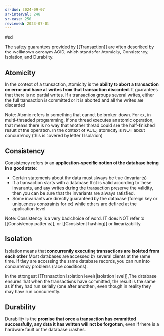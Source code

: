```yaml
---
sr-due: 2024-09-07
sr-interval: 248
sr-ease: 250
reviewed: 2023-07-04
---
```


#sd

The safety guarantees provided by [[Transaction]] are often described by the wellknown
acronym ACID, which stands for Atomicity, Consistency, Isolation, and Durability.

## Atomicity

In the context of a transaction, atomicity is the **ability to abort a transaction on error and have all writes from that transaction discarded**. It guarantees that there is no partial writes.
If a transaction groups several writes, either the full transaction is committed or it is aborted and all the writes are discarded

Note:
Atomic refers to something that cannot be broken down. For ex, in multi-threaded programming, if one thread executes an atomic operation, that means there is no way that another thread could see the half-finished result of the operation.
In the context of ACID, atomicity is NOT about concurrency (this is covered by letter I Isolation)

## Consistency

Consistency refers to an **application-specific notion of the database being in a good state**:

- Certain statements about the data must always be true (invariants)
- If a transaction starts with a database that is valid according to these invariants, and any writes during the transaction preserve the validity, then you can be sure that the invariants are always satisfied.
- Some invariants are directly guaranteed by the database (foreign key or uniqueness constraints for ex) while others are defined at the application level

Note: Consistency is a very bad choice of word. IT does NOT refer to [[Consistency patterns]], or [[Consistent hashing]] or linearizability

## Isolation

Isolation means that **concurrently executing transactions are isolated from each other**
Most databases are accessed by several clients at the same time. If they are accessing
the same database records, you can run into concurrency problems (race conditions).

In the strongest [[Transaction Isolation levels|isolation level]],The database ensures that when the transactions have committed, the result is the same as if they had run serially (one after another), even though in reality they may have run concurrently.



## Durability

Durability is the **promise that once a transaction has committed successfully, any data it has written will not be forgotten**, even if there is a hardware fault or the database crashes.
